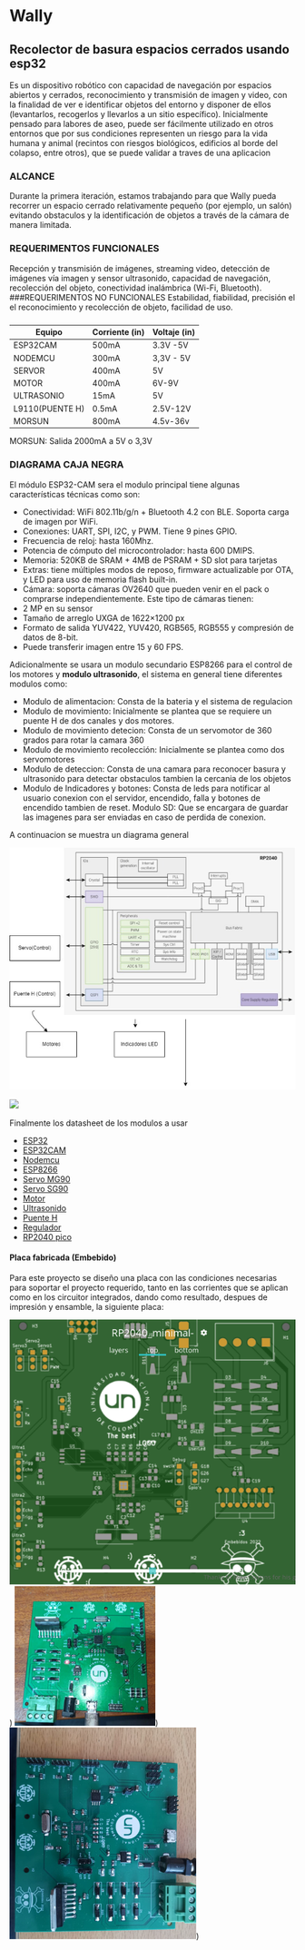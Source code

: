 # Wally
## Recolector de basura espacios cerrados usando esp32
Es un dispositivo robótico con capacidad de navegación por  espacios abiertos y cerrados, reconocimiento y transmisión de imagen y video, con la finalidad de ver e identificar objetos del entorno y disponer de ellos (levantarlos, recogerlos y llevarlos a un sitio específico).  Inicialmente pensado para labores de aseo, puede ser fácilmente utilizado en otros entornos que por sus condiciones  representen un riesgo para la vida humana y animal (recintos con riesgos biológicos, edificios al borde del colapso, entre otros), que se puede validar a traves de una aplicacion
### ALCANCE
Durante la primera iteración, estamos trabajando para que Wally pueda recorrer un espacio cerrado relativamente pequeño (por ejemplo, un salón) evitando obstaculos y la identificación de objetos a través de la cámara de manera limitada.
### REQUERIMENTOS FUNCIONALES
Recepción y transmisión de imágenes, streaming video, detección de imágenes vía imagen y sensor ultrasonido, capacidad de navegación, recolección del objeto, conectividad inalámbrica (Wi-Fi, Bluetooth).
###REQUERIMENTOS NO FUNCIONALES
Estabilidad, fiabilidad, precisión el el reconocimiento y recolección de objeto, facilidad de uso.
### 
| Equipo | Corriente (in)| Voltaje (in)  |
| ------------- | ------------- |------------  |
| ESP32CAM | 500mA  |  3.3V -5V |
| NODEMCU  | 300mA  |  3,3V - 5V |
| SERVOR  | 400mA  |   5V |
| MOTOR  | 400mA  | 6V-9V |
| ULTRASONIO  | 15mA  |  5V  |
| L9110(PUENTE H)  | 0.5mA  | 2.5V-12V |
| MORSUN  | 800mA  |4.5v-36v  |

MORSUN: Salida 2000mA a 5V o 3,3V
### DIAGRAMA CAJA NEGRA
El módulo ESP32-CAM  sera el modulo principal tiene algunas características técnicas como son:

- Conectividad: WiFi 802.11b/g/n + Bluetooth 4.2 con BLE. Soporta carga de imagen por WiFi.
- Conexiones: UART, SPI, I2C, y PWM. Tiene 9 pines GPIO.
- Frecuencia de reloj: hasta 160Mhz.
- Potencia de cómputo del microcontrolador: hasta 600 DMIPS.
- Memoria: 520KB de SRAM +  4MB de PSRAM + SD slot para tarjetas
- Extras: tiene múltiples modos de reposo, firmware actualizable por OTA, y LED para uso de memoria flash built-in.
- Cámara: soporta cámaras OV2640 que pueden venir en el pack o comprarse independientemente. Este tipo de cámaras tienen:
- 2 MP en su sensor
- Tamaño de arreglo UXGA de 1622×1200 px
- Formato de salida YUV422, YUV420, RGB565, RGB555 y compresión de datos de 8-bit.
- Puede transferir imagen entre 15 y 60 FPS.

Adicionalmente se usara un modulo secundario ESP8266 para el control de los motores y **modulo ultrasonido**, el sistema en general tiene diferentes modulos como:
* Modulo de alimentacion: Consta de la bateria y el sistema de regulacion
* Modulo de movimiento: Inicialmente se plantea que se requiere un puente H de dos canales y dos motores.
* Modulo de movimiento detecion: Consta de un servomotor de 360 grados para rotar la camara 360
* Modulo de movimiento recolección: Inicialmente se plantea como dos servomotores
* Modulo de deteccion: Consta de una camara para reconocer basura y ultrasonido para detectar obstaculos tambien la cercania de los objetos
* Modulo de Indicadores y botones: Consta de leds para notificar al usuario conexion con el servidor, encendido, falla y botones de encendido tambien de reset.
 Modulo SD: Que se encargara de guardar las imagenes para ser enviadas en caso de perdida de conexion.

A continuacion se muestra un diagrama general

![](https://github.com/ltherreraro/Wally/blob/main/Imagenes/Diagrama%20RP2040%20embebidos-Page-1.jpg)

![](https://github.com/ltherreraro/Wally/blob/main/Imagenes/diag2.PNG)

Finalmente los datasheet de los modulos a usar
- [ESP32](https://github.com/ltherreraro/Wally/blob/main/Datasheet/esp32-sl_specification.pdf)
- [ESP32CAM](https://github.com/ltherreraro/Wally/blob/main/Datasheet/ESP32-CAM%20Product%20Specification.pdf)
- [Nodemcu](https://www.make-it.ca/nodemcu-details-specifications/)
- [ESP8266](https://github.com/ltherreraro/Wally/blob/main/Datasheet/0a-esp8266ex_datasheet_en.pdf)
- [Servo MG90](https://github.com/ltherreraro/Wally/blob/main/Datasheet/MG90S_Tower-Pro%20(1).pdf)
- [Servo SG90](https://github.com/ltherreraro/Wally/blob/main/Datasheet/sg90_datasheet%20(1).pdf)
- [Motor](https://ferretronica.com/products/motorreductor-500-gr-cm-1000-rpm-6v?variant=12391693877341&currency=COP&utm_medium=product_sync&utm_source=google&utm_content=sag_organic&utm_campaign=sag_organic&utm_campaign=gs-2021-10-19&utm_source=google&utm_medium=smart_campaign&gclid=Cj0KCQjwjbyYBhCdARIsAArC6LKaKwvKPRHye8ZWSAgEkHbSm4rjs0Gm-KYxnCncWKSN3TIoLXUkZbEaAqU5EALw_wcB)
- [Ultrasonido](https://github.com/ltherreraro/Wally/blob/main/Datasheet/HCSR04%20(1).pdf)
- [Puente H](https://github.com/ltherreraro/Wally/blob/main/Datasheet/datasheet-l9110%20(1).pdf)
- [Regulador](https://github.com/ltherreraro/Wally/blob/main/Datasheet/2001081204_Shikues-AMS1117-1-2_C475600.pdf)
- [RP2040 pico](https://github.com/ltherreraro/Wally/blob/main/Datasheet/rp2040-datasheet.pdf)


#### Placa fabricada (Embebido)
Para este proyecto se diseño una placa con las condiciones necesarias para soportar el proyecto requerido, tanto en las corrientes que se aplican como en los circuitor integrados, dando como resultado, despues de impresión y ensamble, la siguiente placa: 

![](https://github.com/ltherreraro/Wally/blob/main/Imagenes/PCB%20completa.PNG))
![](https://github.com/ltherreraro/Wally/blob/main/Imagenes/Placa%20proyecto%20Embebidos.PNG))
![](https://github.com/ltherreraro/Wally/blob/main/Imagenes/Placa%20proyecto%20Embebidos%202.PNG))








